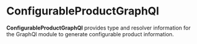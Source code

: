 # ConfigurableProductGraphQl

**ConfigurableProductGraphQl** provides type and resolver information for the GraphQl module
to generate configurable product information.
